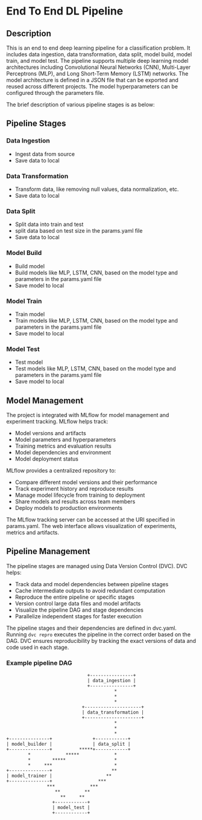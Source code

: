 # End To End DL Pipeline

## Description

This is an end to end deep learning pipeline for a classification problem. It includes data ingestion, data transformation, data split, model build, model train, and model test. The pipeline supports multiple deep learning model architectures including Convolutional Neural Networks (CNN), Multi-Layer Perceptrons (MLP), and Long Short-Term Memory (LSTM) networks. The model architecture is defined in a JSON file that can be exported and reused across different projects. The model hyperparameters can be configured through the parameters file.

The brief description of various pipeline stages is as below:

## Pipeline Stages 

### Data Ingestion

- Ingest data from source   
- Save data to local

### Data Transformation

- Transform data, like removing null values, data normalization, etc.
- Save data to local

### Data Split

- Split data into train and test
- split data based on test size in the params.yaml file
- Save data to local

### Model Build  

- Build model
- Build models like MLP, LSTM, CNN, based on the model type and parameters in the params.yaml file
- Save model to local

### Model Train

- Train model
- Train models like MLP, LSTM, CNN, based on the model type and parameters in the params.yaml file
- Save model to local

### Model Test   

- Test model
- Test models like MLP, LSTM, CNN, based on the model type and parameters in the params.yaml file
- Save model to local

## Model Management
The project is integrated with MLflow for model management and experiment tracking. MLflow helps track:

- Model versions and artifacts
- Model parameters and hyperparameters 
- Training metrics and evaluation results
- Model dependencies and environment
- Model deployment status

MLflow provides a centralized repository to:

- Compare different model versions and their performance
- Track experiment history and reproduce results
- Manage model lifecycle from training to deployment
- Share models and results across team members
- Deploy models to production environments

The MLflow tracking server can be accessed at the URI specified in params.yaml. The web interface allows visualization of experiments, metrics and artifacts.


## Pipeline Management

The pipeline stages are managed using Data Version Control (DVC). DVC helps:

- Track data and model dependencies between pipeline stages
- Cache intermediate outputs to avoid redundant computation
- Reproduce the entire pipeline or specific stages
- Version control large data files and model artifacts
- Visualize the pipeline DAG and stage dependencies
- Parallelize independent stages for faster execution

The pipeline stages and their dependencies are defined in dvc.yaml. Running `dvc repro` executes the pipeline in the correct order based on the DAG. DVC ensures reproducibility by tracking the exact versions of data and code used in each stage.


### Example pipeline DAG

```
                              +----------------+    
                              | data_ingestion |    
                              +----------------+    
                                        *           
                                        *           
                                        *           
                            +---------------------+ 
                            | data_transformation | 
                            +---------------------+ 
                                        *           
                                        *           
                                        *           
+---------------+               +------------+      
| model_builder |               | data_split |      
+---------------+          *****+------------+      
        *             *****             *           
        *        *****                  *           
        *     ***                       *           
+---------------+                      **           
| model_trainer |                    **             
+---------------+                 ***               
               ***             ***                  
                  **         **                     
                    **     **                       
                 +------------+                     
                 | model_test |                     
                 +------------+                     
```